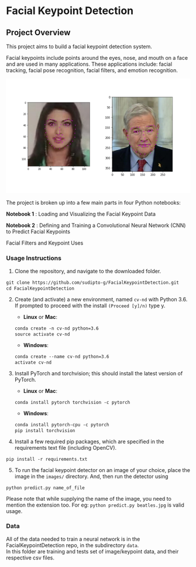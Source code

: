 [//]: # (Image References)

[image1]: ./images/key_pts_example.png "Facial Keypoint Detection"

# Facial Keypoint Detection

## Project Overview

This project aims to build a facial keypoint detection system.  
  
Facial keypoints include points around the eyes, nose, and mouth on a face and are used in many applications. These applications include: facial tracking, facial pose recognition, facial filters, and emotion recognition.  


![Facial Keypoint Detection][image1]

The project is broken up into a few main parts in four Python notebooks:  

__Notebook 1__ : Loading and Visualizing the Facial Keypoint Data

__Notebook 2__ : Defining and Training a Convolutional Neural Network (CNN) to Predict Facial Keypoints

Facial Filters and Keypoint Uses




### Usage Instructions

1. Clone the repository, and navigate to the downloaded folder. 
```
git clone https://github.com/sudipto-g/FacialKeypointDetection.git
cd FacialKeypointDetection
```

2. Create (and activate) a new environment, named `cv-nd` with Python 3.6. If prompted to proceed with the install `(Proceed [y]/n)` type y.

	- __Linux__ or __Mac__: 
	```
	conda create -n cv-nd python=3.6
	source activate cv-nd
	```
	- __Windows__: 
	```
	conda create --name cv-nd python=3.6
	activate cv-nd
	```
	

3. Install PyTorch and torchvision; this should install the latest version of PyTorch.
	
	- __Linux__ or __Mac__: 
	```
	conda install pytorch torchvision -c pytorch 
	```
	- __Windows__: 
	```
	conda install pytorch-cpu -c pytorch
	pip install torchvision
	```

4. Install a few required pip packages, which are specified in the requirements text file (including OpenCV).
```
pip install -r requirements.txt
```

5. To run the facial keypoint detector on an image of your choice, place the image in the ```images/``` directory. And, then run the detector using
```
python predict.py name_of_file
```
Please note that while supplying the name of the image, you need to mention the extension too. For eg: ```python predict.py beatles.jpg``` is valid usage. 

### Data

All of the data needed to train a neural network is in the FacialKeypointDetection repo, in the subdirectory `data`.  
In this folder are training and tests set of image/keypoint data, and their respective csv files. 
